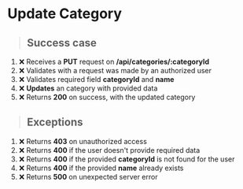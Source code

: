 # Update Category

> ## Success case

1. ❌ Receives a **PUT** request on **/api/categories/:categoryId**
2. ❌ Validates with a request was made by an authorized user
3. ❌ Validates required field **categoryId** and **name**
4. ❌ **Updates** an category with provided data
5. ❌ Returns **200** on success, with the updated category

> ## Exceptions

1. ❌ Returns **403** on unauthorized access
2. ❌ Returns **400** if the user doesn't provide required data
3. ❌ Returns **400** if the provided **categoryId** is not found for the user
4. ❌ Returns **400** if the provided **name** already exists
5. ❌ Returns **500** on unexpected server error